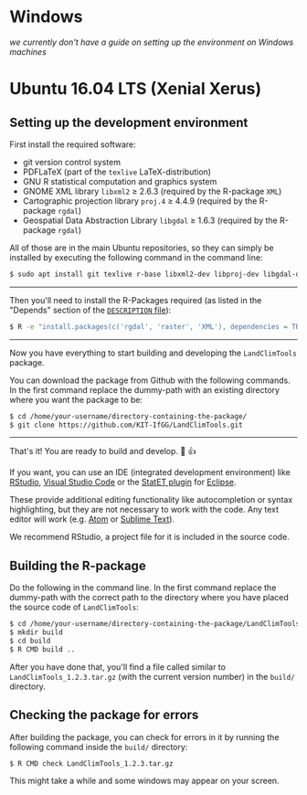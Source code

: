 # Windows

*we currently don't have a guide on setting up the environment on Windows machines*

# Ubuntu 16.04 LTS (Xenial Xerus)

## Setting up the development environment

First install the required software:
* git version control system
* PDFLaTeX (part of the `texlive` LaTeX-distribution)
* GNU R statistical computation and graphics system
* GNOME XML library `libxml2` ≥ 2.6.3 (required by the R-package `XML`)
* Cartographic projection library `proj.4` ≥ 4.4.9 (required by the R-package `rgdal`)
* Geospatial Data Abstraction Library `libgdal` ≥ 1.6.3 (required by the R-package `rgdal`)

All of those are in the main Ubuntu repositories, so they can simply be installed by executing the following command in the command line:
```bash
$ sudo apt install git texlive r-base libxml2-dev libproj-dev libgdal-dev
```

---

Then you'll need to install the R-Packages required (as listed in the "Depends" section of the [`DESCRIPTION` file](./DESCRIPTION)):
```bash
$ R -e "install.packages(c('rgdal', 'raster', 'XML'), dependencies = TRUE, repos = 'https://cran.r-project.org')"
```

---

Now you have everything to start building and developing the `LandClimTools` package.

You can download the package from Github with the following commands. In the first command replace the dummy-path with an existing directory where you want the package to be:
```bash
$ cd /home/your-username/directory-containing-the-package/
$ git clone https://github.com/KIT-IfGG/LandClimTools.git
```

---

That's it! You are ready to build and develop. :tada: :thumbsup:

If you want, you can use an IDE (integrated development environment) like [RStudio](https://www.rstudio.com/products/rstudio/download/), [Visual Studio Code](https://code.visualstudio.com) or the [StatET plugin](http://www.walware.de/goto/statet) for [Eclipse](http://www.eclipse.org/downloads/eclipse-packages/).

These provide additional editing functionality like autocompletion or syntax highlighting, but they are not necessary to work with the code. Any text editor will work (e.g. [Atom](https://atom.io) or [Sublime Text](https://sublimetext.com)).

We recommend RStudio, a project file for it is included in the source code.

## Building the R-package
Do the following in the command line. In the first command replace the dummy-path with the correct path to the directory where you have placed the source code of `LandClimTools`:
```bash
$ cd /home/your-username/directory-containing-the-package/LandClimTools
$ mkdir build
$ cd build
$ R CMD build ..
```
After you have done that, you'll find a file called similar to `LandClimTools_1.2.3.tar.gz` (with the current version number) in the `build/` directory.

## Checking the package for errors

After building the package, you can check for errors in it by running the following command inside the `build/` directory:
```bash
$ R CMD check LandClimTools_1.2.3.tar.gz
```
This might take a while and some windows may appear on your screen.
